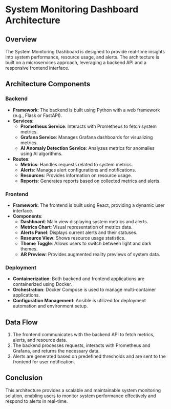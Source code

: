 # System Monitoring Dashboard Architecture

## Overview
The System Monitoring Dashboard is designed to provide real-time insights into system performance, resource usage, and alerts. The architecture is built on a microservices approach, leveraging a backend API and a responsive frontend interface.

## Architecture Components

### Backend
- **Framework**: The backend is built using Python with a web framework (e.g., Flask or FastAPI).
- **Services**:
  - **Prometheus Service**: Interacts with Prometheus to fetch system metrics.
  - **Grafana Service**: Manages Grafana dashboards for visualizing metrics.
  - **AI Anomaly Detection Service**: Analyzes metrics for anomalies using AI algorithms.
- **Routes**:
  - **Metrics**: Handles requests related to system metrics.
  - **Alerts**: Manages alert configurations and notifications.
  - **Resources**: Provides information on resource usage.
  - **Reports**: Generates reports based on collected metrics and alerts.

### Frontend
- **Framework**: The frontend is built using React, providing a dynamic user interface.
- **Components**:
  - **Dashboard**: Main view displaying system metrics and alerts.
  - **Metrics Chart**: Visual representation of metrics data.
  - **Alerts Panel**: Displays current alerts and their statuses.
  - **Resource View**: Shows resource usage statistics.
  - **Theme Toggle**: Allows users to switch between light and dark themes.
  - **AR Preview**: Provides augmented reality previews of system data.

### Deployment
- **Containerization**: Both backend and frontend applications are containerized using Docker.
- **Orchestration**: Docker Compose is used to manage multi-container applications.
- **Configuration Management**: Ansible is utilized for deployment automation and environment setup.

## Data Flow
1. The frontend communicates with the backend API to fetch metrics, alerts, and resource data.
2. The backend processes requests, interacts with Prometheus and Grafana, and returns the necessary data.
3. Alerts are generated based on predefined thresholds and are sent to the frontend for user notification.

## Conclusion
This architecture provides a scalable and maintainable system monitoring solution, enabling users to monitor system performance effectively and respond to alerts in real-time.